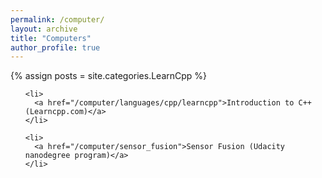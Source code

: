 ```yaml
---
permalink: /computer/
layout: archive
title: "Computers"
author_profile: true
---
```




{% assign posts = site.categories.LearnCpp %}


<ul>

    <li>
      <a href="/computer/languages/cpp/learncpp">Introduction to C++ (Learncpp.com)</a>
    </li>

    <li>
      <a href="/computer/sensor_fusion">Sensor Fusion (Udacity nanodegree program)</a>
    </li>
</ul>